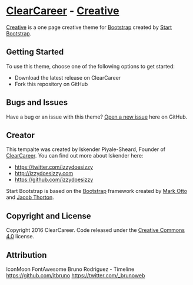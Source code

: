 # [ClearCareer](http://startbootstrap.com/) - [Creative](http://startbootstrap.com/template-overviews/creative/)

[Creative](http://startbootstrap.com/template-overviews/creative/) is a one page creative theme for [Bootstrap](http://getbootstrap.com/) created by [Start Bootstrap](http://startbootstrap.com/).

## Getting Started

To use this theme, choose one of the following options to get started:
* Download the latest release on ClearCareer
* Fork this repository on GitHub

## Bugs and Issues

Have a bug or an issue with this theme? [Open a new issue](https://github.com/clearcareer/ResumeTemplate/issues) here on GitHub.

## Creator

This tempalte was created by Iskender Piyale-Sheard, Founder of [ClearCareer](http://clearcareer.ca).
You can find out more about Iskender here:

* https://twitter.com/izzydoesizzy
* http://izzydoesizzy.com
* https://github.com/izzydoesizzy

Start Bootstrap is based on the [Bootstrap](http://getbootstrap.com/) framework created by [Mark Otto](https://twitter.com/mdo) and [Jacob Thorton](https://twitter.com/fat).

## Copyright and License

Copyright 2016 ClearCareer. Code released under the [Creative Commons 4.0](https://creativecommons.org/licenses/by/4.0/) license.


## Attribution

IconMoon
FontAwesome
Bruno Rodriguez - Timeline
https://github.com/itbruno
https://twitter.com/_brunoweb